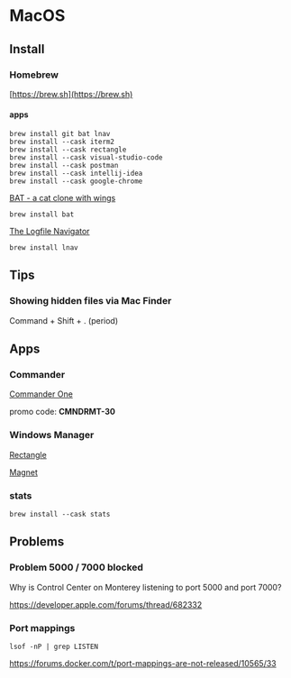 # MacOS

## Install

### Homebrew

[https://brew.sh](https://brew.sh)

#### apps

```
brew install git bat lnav
brew install --cask iterm2
brew install --cask rectangle
brew install --cask visual-studio-code
brew install --cask postman
brew install --cask intellij-idea
brew install --cask google-chrome
```

[BAT - a cat clone with wings](https://github.com/sharkdp/bat)

```
brew install bat
```

[The Logfile Navigator](https://lnav.org/)

```
brew install lnav
```

## Tips

### Showing hidden files via Mac Finder

Command + Shift + . (period) 

## Apps

### Commander

[Commander One](https://mac.eltima.com/commander-one-purchase.html)

promo code: **CMNDRMT-30**

### Windows Manager

[Rectangle](https://rectangleapp.com/)

[Magnet](https://apps.apple.com/us/app/magnet/id441258766?mt=12)

### stats


```
brew install --cask stats
```



## Problems

### Problem 5000 / 7000 blocked

Why is Control Center on Monterey listening to port 5000 and port 7000?

https://developer.apple.com/forums/thread/682332

### Port mappings

```
lsof -nP | grep LISTEN
```

https://forums.docker.com/t/port-mappings-are-not-released/10565/33

